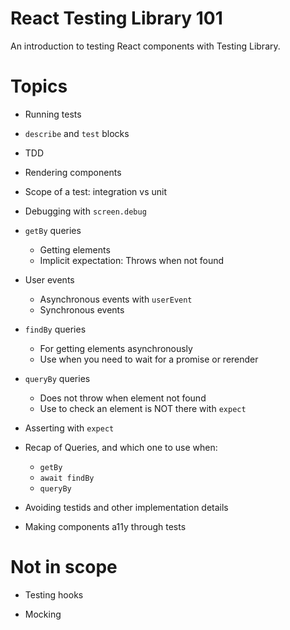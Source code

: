 # React Testing Library 101

An introduction to testing React components with Testing Library.

# Topics

- Running tests

- `describe` and `test` blocks

- TDD

- Rendering components

- Scope of a test: integration vs unit

- Debugging with `screen.debug`

- `getBy` queries

  - Getting elements
  - Implicit expectation: Throws when not found

- User events

  - Asynchronous events with `userEvent`
  - Synchronous events

- `findBy` queries

  - For getting elements asynchronously
  - Use when you need to wait for a promise or rerender

- `queryBy` queries

  - Does not throw when element not found
  - Use to check an element is NOT there with `expect`

- Asserting with `expect`

- Recap of Queries, and which one to use when:

  - `getBy`
  - `await findBy`
  - `queryBy`

- Avoiding testids and other implementation details

- Making components a11y through tests

# Not in scope

- Testing hooks

- Mocking
